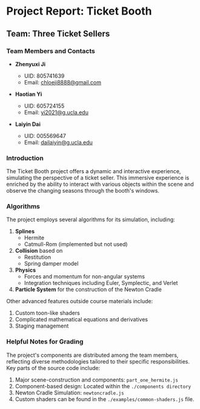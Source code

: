 # Project Report: Ticket Booth

## Team: Three Ticket Sellers

### Team Members and Contacts

- **Zhenyuxi Ji**
  - UID: 805741639
  - Email: chloeji8888@gmail.com

- **Haotian Yi**
  - UID: 605724155
  - Email: yi2021@g.ucla.edu

- **Laiyin Dai**
  - UID: 005569647
  - Email: dailaiyin@g.ucla.edu

### Introduction

The Ticket Booth project offers a dynamic and interactive experience, simulating the perspective of a ticket seller. This immersive experience is enriched by the ability to interact with various objects within the scene and observe the changing seasons through the booth's windows.

### Algorithms

The project employs several algorithms for its simulation, including:

1. **Splines**
   - Hermite
   - Catmull-Rom (implemented but not used)
2. **Collision** based on
   - Restitution
   - Spring damper model
3. **Physics**
   - Forces and momentum for non-angular systems
   - Integration techniques including Euler, Symplectic, and Verlet
4. **Particle System** for the construction of the Newton Cradle

Other advanced features outside course materials include:

1. Custom toon-like shaders
2. Complicated mathematical equations and derivatives
3. Staging management

### Helpful Notes for Grading

The project's components are distributed among the team members, reflecting diverse methodologies tailored to their specific responsibilities. Key parts of the source code include:

1. Major scene-construction and components: `part_one_hermite.js`
2. Component-based design: Located within the `./components directory`
3. Newton Cradle Simulation: `newtoncradle.js`
4. Custom shaders can be found in the `./examples/common-shaders.js` file.